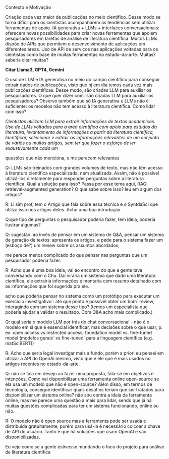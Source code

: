 Contexto e Motivação

Criação cada vez maior de publicações no meio científico. Desse modo se torna difícil para os cientistas acompanharem as tendências sem utilizar ferramentas de apoio. IA generativa + LLMs + interfaces conversacionais: oferecem novas possibilidades para criar novas ferramentas que apoiem pesquisadores em tarefas de análise de literatura científica.
Muitos LLMs dispõe de APIs que permitem o desenvolvimento de aplicações em diferentes áreas. Uso de API de serviços nas aplicações voltadas para os cientistas como base de muitas ferramentas no estado-da-arte. Muitas? saberia citar muitas?

**Citar Llama3, GPT4, Gemini**

O uso de LLM e IA generativa no meio do campo científico para conseguir extrair dados de publicações, visto que hj em dia temos cada vez mais publicações científicas. Desse modo, são criadas LLM para auxiliar os pesquisadores. O que quer dizer com `são criadas LLM para auxiliar os pesquisadores? Observo também que só IA generativa e LLMs não é suficiente: os modelos não tem acesso à literatura científica. Como lidar com isso?

*Cientistas utilizam LLM para extrair informações de textos academicos. Uso de LLMs voltadas para a área cientifica com apoio para estudos da literatura, levantamento de informações a partir da literatura científica, Identificar, selecionar e extrair as informações relevantes de um conjunto de vários ou muitos artigos, sem ter que fazer o esforço de ler exaustivamente cada um*

questões que não menciona, e me parecem relevantes

Q: LLMs são treinados com grandes volumes de texto, mas não têm acesso à literatura científica especializada, nem atualizada. Assim, não é possível utilizá-los diretamente para responder perguntas sobre a literatura científica. Qual a solução para isso? Passa por esse tema aqui, RAG: retrieval-augmented generation? O que sabe sobre isso? leu em algum dos artigos?

R: Li sim prof, tem o Artigo que fala sobre essa técnica e o SyntdaSci que utiliza isso nos artigos deles.
Acho uma boa introdução 

Q:que tipo de perguntas o pesquisador poderia fazer, tem ideia, poderia ilustrar algumas?

Q: sugestão: ao invés de pensar em um sistema de Q&A, pensar um sistema de geração de textos: apresenta os artigos, e pede para o sistema fazer um (esboço de?) um review sobre os assuntos abordados;

me parece menos complicado do que pensar nas perguntas que um pesquisador poderia fazer.

R: Acho que é uma boa ideia, vai ao encontro do que a gente tava conversando com o Chu. Daí viraria um sistema que dado uma literatura científica, ele extrairia informações e montaria com resumo detalhado com as informações que foi sugerida pra ele.


acho que poderia pensar no sistema como um protótipo para executar um exercício investigativo´: até que ponto é possível obter um bom´ review, interagindo com um sistema desse tipo? (temos um especialista que poderia ajudar a validar o resultado. Com Q&A acho mais complicado.)

Q: qual seria o modelo LLM por trás do chat conversacional - não é o modelo em si que é essencial identificar, mas decisões sobre o que usar, p. ex. open access vs restricted access; foundation model vs. fine-tuned model (modelos gerais´ vs fine-tuned´ para a linguagem científica (e.g. matSciBERT))

R: Acho que seria legal investigar mais a fundo, porém a priori eu pensei em utilizar a API do OpenAi mesmo, visto que é ele que é mais usados no artigos recentes no estado-da-arte.

Q: não se fala em desejo ao fazer uma proposta, fala-se em objetivos e intenções. Como vai disponibilizar uma ferramenta online open-source se ela usa um modelo que não é open-source? Além disso, em termos de tecnologia, consegue  identificar quais desafios teriam que ser tratados para disponibilizar um sistema online? não sou contra a ideia da ferramenta online, mas me parece uma questão a mais para lidar, sendo que já há muitas questões complicadas para ter um sistema funcionando, online ou não. 

R: O modelo não é open source mas a ferramenta pode ser usada e distribuida gratuitamente, porém para usá-la é necessário colcoar a chave de API do usuário. Tanto é que há soluções que usam OpenAI e são disponibilizadas. 

Eu vejo como se a gente estivesse mundando o foco do projeto para análise de literatura cientifica
